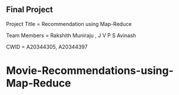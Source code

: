 ## Final Project

Project Title = Recommendation using Map-Reduce

Team Members = Rakshith Muniraju , J V P S Avinash

CWID = A20344305, A20344397
# Movie-Recommendations-using-Map-Reduce
